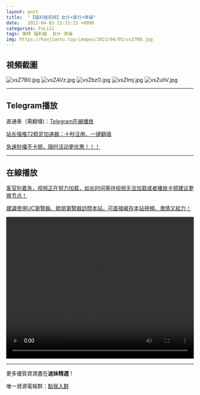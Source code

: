 ```yaml
---
layout: post
title:  "【福利姬视频】女仆+尾行+体操"
date:   2022-04-03 12:21:22 +0800
categories: FuLiJi
tags: 推特 福利姬  女仆 体操
img: https://kanjiantu.top/images/2022/04/03/vsZ7B0.jpg
---
```



## 視頻截圖

![vsZ7B0.jpg](https://kanjiantu.top/images/2022/04/03/vsZ7B0.jpg)
![vsZAVz.jpg](https://kanjiantu.top/images/2022/04/03/vsZAVz.jpg)
![vsZbzO.jpg](https://kanjiantu.top/images/2022/04/03/vsZbzO.jpg)
![vsZImj.jpg](https://kanjiantu.top/images/2022/04/03/vsZImj.jpg)
![vsZuhV.jpg](https://kanjiantu.top/images/2022/04/03/vsZuhV.jpg)

* * *
## Telegram播放

直通車（需翻墻)：[Telegram在線播放](https://t.me/mimeijingxuan/419)

<u>站长强推72稳定加速器：[十秒注册、一键翻墙](https://72vpn.xyz/#/register?code=mimei) </u>


<u>急速秒播不卡顿，限时活动更优惠！！！</u>
* * *
## 在線播放
<u>客官别着急，视频正在努力加载，如长时间等待视频无法加载或者播放卡顿建议更换节点！</u>

<u>建議使用UC瀏覽器、歐朋瀏覽器訪問本站，可直接緩存本站視頻，激情又給力！</u>
<center><video src="https://cdn.publer.io/uploads/videos/6249ae03db279731bbdeb55d/0e2883469eeb4ce406e2d2db9c93a1d7.mp4" width="100%" height="380px" controls="controls"></video></center>


* * *
更多優質資源盡在**迷妹精選**！

唯一資源電報群：[點我入群](https://t.me/mimeijingxuan)



